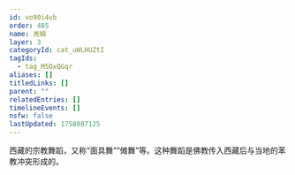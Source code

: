 ```yaml
---
id: vo90i4vb
order: 485
name: 羌姆
layer: 3
categoryId: cat_uWLHUZtI
tagIds:
  - tag_M5OxQGqr
aliases: []
titledLinks: []
parent: ""
relatedEntries: []
timelineEvents: []
nsfw: false
lastUpdated: 1758087125
---
```


西藏的宗教舞蹈，又称“面具舞”“傩舞”等。这种舞蹈是佛教传入西藏后与当地的苯教冲突形成的。